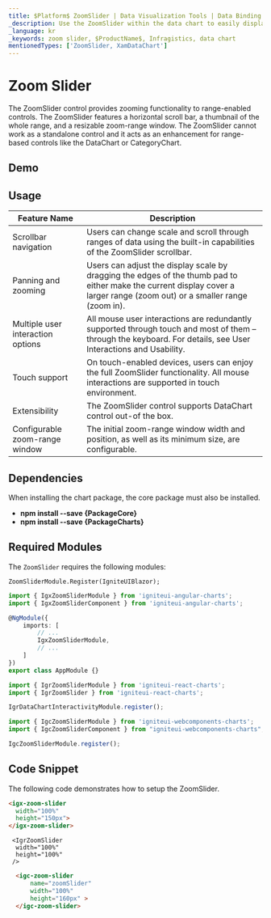 ```yaml
---
title: $Platform$ ZoomSlider | Data Visualization Tools | Data Binding | Infragistics
_description: Use the ZoomSlider within the data chart to easily display a subset of data. It is displayed with two handles representing minimum and maximum values.
_language: kr
_keywords: zoom slider, $ProductName$, Infragistics, data chart
mentionedTypes: ['ZoomSlider, XamDataChart']
---
```


# Zoom Slider
The ZoomSlider control provides zooming functionality to range-enabled controls. The ZoomSlider features a horizontal scroll bar, a thumbnail of the whole range, and a resizable zoom-range window. The ZoomSlider cannot work as a standalone control and it acts as an enhancement for range-based controls like the DataChart or CategoryChart.

## Demo


<code-view style="height: 400px"
           data-demos-base-url="{environment:dvDemosBaseUrl}"
           iframe-src="{environment:dvDemosBaseUrl}/charts/zoomslider-overview"  >
</code-view>

<div class="divider--half"></div>

## Usage

Feature Name        | Description
--------------------|-----------------------
Scrollbar navigation       | Users can change scale and scroll through ranges of data using the built-in capabilities of the ZoomSlider scrollbar.
Panning and zooming       | Users can adjust the display scale by dragging the edges of the thumb pad to either make the current display cover a larger range (zoom out) or a smaller range (zoom in).
Multiple user interaction options       | All mouse user interactions are redundantly supported through touch and most of them – through the keyboard. For details, see User Interactions and Usability.
Touch support       |  On touch-enabled devices, users can enjoy the full ZoomSlider functionality. All mouse interactions are supported in touch environment.
Extensibility       | The ZoomSlider control supports DataChart control out-of the box.
Configurable zoom-range window       | The initial zoom-range window width and position, as well as its minimum size, are configurable.


<!-- Angular, React, WebComponents -->
## Dependencies
When installing the chart package, the core package must also be installed.

- **npm install --save {PackageCore}**
- **npm install --save {PackageCharts}**
<!-- end: Angular, React, WebComponents -->

## Required Modules
The `ZoomSlider` requires the following modules:

```razor
ZoomSliderModule.Register(IgniteUIBlazor);
```

```ts
import { IgxZoomSliderModule } from 'igniteui-angular-charts';
import { IgxZoomSliderComponent } from 'igniteui-angular-charts';

@NgModule({
    imports: [
        // ...
        IgxZoomSliderModule,
        // ...
    ]
})
export class AppModule {}
```

```ts
import { IgrZoomSliderModule } from 'igniteui-react-charts';
import { IgrZoomSlider } from 'igniteui-react-charts';

IgrDataChartInteractivityModule.register();
```

```ts
import { IgcZoomSliderModule } from 'igniteui-webcomponents-charts';
import { IgcZoomSliderComponent } from "igniteui-webcomponents-charts";

IgcZoomSliderModule.register();

```

## Code Snippet
The following code demonstrates how to setup the ZoomSlider.

```html
<igx-zoom-slider
  width="100%"
  height="150px">
</igx-zoom-slider>
```

```tsx
 <IgrZoomSlider
  width="100%"
  height="100%"
 />
```
```html
  <igc-zoom-slider
      name="zoomSlider"
      width="100%"
      height="160px" >
  </igc-zoom-slider>
```
<div class="divider--half"></div>